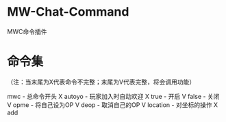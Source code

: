# MW-Chat-Command
MWC命令插件

# 命令集

（注：当末尾为X代表命令不完整；末尾为V代表完整，将会调用功能）

mwc - 总命令开头 X
  autoyo - 玩家加入时自动欢迎 X
    true - 开启 V
    false - 关闭 V
  opme - 将自己设为OP V
  deop - 取消自己的OP V
  location - 对坐标的操作 X
    add <identifier>
